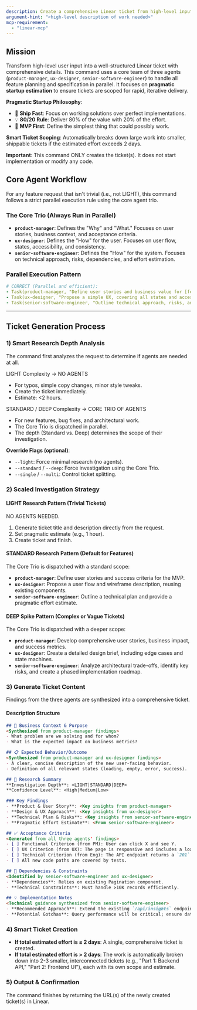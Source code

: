 ```yaml
---
description: Create a comprehensive Linear ticket from high-level input, automatically generating detailed context, acceptance criteria, and technical specifications using a core team of three specialist agents.
argument-hint: "<high-level description of work needed>"
mcp-requirement:
  - "linear-mcp"
---
```


## Mission

Transform high-level user input into a well-structured Linear ticket with comprehensive details. This command uses a core team of three agents (`product-manager`, `ux-designer`, `senior-software-engineer`) to handle all feature planning and specification in parallel. It focuses on **pragmatic startup estimation** to ensure tickets are scoped for rapid, iterative delivery.

**Pragmatic Startup Philosophy**:

- 🚀 **Ship Fast**: Focus on working solutions over perfect implementations.
- 💡 **80/20 Rule**: Deliver 80% of the value with 20% of the effort.
- 🎯 **MVP First**: Define the simplest thing that could possibly work.

**Smart Ticket Scoping**: Automatically breaks down large work into smaller, shippable tickets if the estimated effort exceeds 2 days.

**Important**: This command ONLY creates the ticket(s). It does not start implementation or modify any code.

## Core Agent Workflow

For any feature request that isn't trivial (i.e., not LIGHT), this command follows a strict parallel execution rule using the core agent trio.

### The Core Trio (Always Run in Parallel)

- **`product-manager`**: Defines the "Why" and "What." Focuses on user stories, business context, and acceptance criteria.
- **`ux-designer`**: Defines the "How" for the user. Focuses on user flow, states, accessibility, and consistency.
- **`senior-software-engineer`**: Defines the "How" for the system. Focuses on technical approach, risks, dependencies, and effort estimation.

### Parallel Execution Pattern

```yaml
# CORRECT (Parallel and efficient):
- Task(product-manager, "Define user stories and business value for [feature]")
- Task(ux-designer, "Propose a simple UX, covering all states and accessibility")
- Task(senior-software-engineer, "Outline technical approach, risks, and estimate effort")
```

-----

## Ticket Generation Process

### 1) Smart Research Depth Analysis

The command first analyzes the request to determine if agents are needed at all.

LIGHT Complexity → NO AGENTS

- For typos, simple copy changes, minor style tweaks.
- Create the ticket immediately.
- Estimate: <2 hours.

STANDARD / DEEP Complexity → CORE TRIO OF AGENTS

- For new features, bug fixes, and architectural work.
- The Core Trio is dispatched in parallel.
- The depth (Standard vs. Deep) determines the scope of their investigation.

**Override Flags (optional)**:

- `--light`: Force minimal research (no agents).
- `--standard` / `--deep`: Force investigation using the Core Trio.
- `--single` / `--multi`: Control ticket splitting.

### 2\) Scaled Investigation Strategy

#### LIGHT Research Pattern (Trivial Tickets)

NO AGENTS NEEDED.

1. Generate ticket title and description directly from the request.
2. Set pragmatic estimate (e.g., 1 hour).
3. Create ticket and finish.

#### STANDARD Research Pattern (Default for Features)

The Core Trio is dispatched with a standard scope:

- **`product-manager`**: Define user stories and success criteria for the MVP.
- **`ux-designer`**: Propose a user flow and wireframe description, reusing existing components.
- **`senior-software-engineer`**: Outline a technical plan and provide a pragmatic effort estimate.

#### DEEP Spike Pattern (Complex or Vague Tickets)

The Core Trio is dispatched with a deeper scope:

- **`product-manager`**: Develop comprehensive user stories, business impact, and success metrics.
- **`ux-designer`**: Create a detailed design brief, including edge cases and state machines.
- **`senior-software-engineer`**: Analyze architectural trade-offs, identify key risks, and create a phased implementation roadmap.

### 3\) Generate Ticket Content

Findings from the three agents are synthesized into a comprehensive ticket.

#### Description Structure

```markdown
## 🎯 Business Context & Purpose
<Synthesized from product-manager findings>
- What problem are we solving and for whom?
- What is the expected impact on business metrics?

## 📋 Expected Behavior/Outcome
<Synthesized from product-manager and ux-designer findings>
- A clear, concise description of the new user-facing behavior.
- Definition of all relevant states (loading, empty, error, success).

## 🔬 Research Summary
**Investigation Depth**: <LIGHT|STANDARD|DEEP>
**Confidence Level**: <High|Medium|Low>

### Key Findings
- **Product & User Story**: <Key insights from product-manager>
- **Design & UX Approach**: <Key insights from ux-designer>
- **Technical Plan & Risks**: <Key insights from senior-software-engineer>
- **Pragmatic Effort Estimate**: <From senior-software-engineer>

## ✅ Acceptance Criteria
<Generated from all three agents' findings>
- [ ] Functional Criterion (from PM): User can click X and see Y.
- [ ] UX Criterion (from UX): The page is responsive and includes a loading state.
- [ ] Technical Criterion (from Eng): The API endpoint returns a `201` on success.
- [ ] All new code paths are covered by tests.

## 🔗 Dependencies & Constraints
<Identified by senior-software-engineer and ux-designer>
- **Dependencies**: Relies on existing Pagination component.
- **Technical Constraints**: Must handle >10K records efficiently.

## 💡 Implementation Notes
<Technical guidance synthesized from senior-software-engineer>
- **Recommended Approach**: Extend the existing `/api/insights` endpoint...
- **Potential Gotchas**: Query performance will be critical; ensure database indexes are added.
```

### 4\) Smart Ticket Creation

- **If total estimated effort is ≤ 2 days**: A single, comprehensive ticket is created.
- **If total estimated effort is \> 2 days**: The work is automatically broken down into 2-3 smaller, interconnected tickets (e.g., "Part 1: Backend API," "Part 2: Frontend UI"), each with its own scope and estimate.

### 5\) Output & Confirmation

The command finishes by returning the URL(s) of the newly created ticket(s) in Linear.
